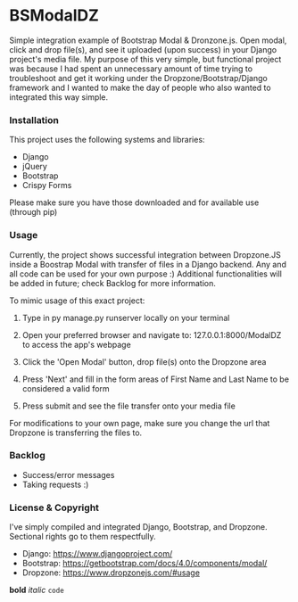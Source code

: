 # BSModalDZ
Simple integration example of Bootstrap Modal & Dronzone.js.
Open modal, click and drop file(s), and see it uploaded (upon success) in your Django project's media file.
My purpose of this very simple, but functional project was because I had spent an unnecessary amount of time trying to
troubleshoot and get it working under the Dropzone/Bootstrap/Django framework and I wanted to make the day of people
who also wanted to integrated this way simple. 

### Installation
This project uses the following systems and libraries:
- Django
- jQuery
- Bootstrap
- Crispy Forms

Please make sure you have those downloaded and for available use (through pip)

### Usage
Currently, the project shows successful integration between Dropzone.JS inside a Boostrap Modal with transfer of files in a Django backend. Any and all code can be used for your own purpose :) Additional functionalities will be added in future; check Backlog for more information.

To mimic usage of this exact project:
1. Type in py manage.py runserver locally on your terminal
2. Open your preferred browser and navigate to: 127.0.0.1:8000/ModalDZ to access the app's webpage

3. Click the 'Open Modal' button, drop file(s) onto the Dropzone area
4. Press 'Next' and fill in the form areas of First Name and Last Name to be considered a valid form
5. Press submit and see the file transfer onto your media file

For modifications to your own page, make sure you change the url that Dropzone is transferring the files to.

### Backlog
- Success/error messages
- Taking requests :)

### License & Copyright
I've simply compiled and integrated Django, Bootstrap, and Dropzone. Sectional rights go to them respectfully.
- Django: https://www.djangoproject.com/
- Bootstrap: https://getbootstrap.com/docs/4.0/components/modal/
- Dropzone: https://www.dropzonejs.com/#usage

**bold**
_italic_
`code`
